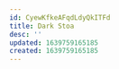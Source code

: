 ```yaml
---
id: CyewKfkeAFqdLdyQkITFd
title: Dark Stoa
desc: ''
updated: 1639759165185
created: 1639759165185
---
```


